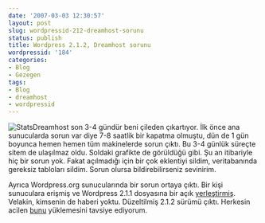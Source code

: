 ```yaml
---
date: '2007-03-03 12:30:57'
layout: post
slug: wordpressid-212-dreamhost-sorunu
status: publish
title: Wordpress 2.1.2, Dreamhost sorunu
wordpressid: '184'
categories:
- Blog
- Gezegen
tags:
- Blog
- dreamhost
- wordpressid
---
```


![Stats](http://arsln.org/image/stat.jpg)Dreamhost son 3-4 gündür beni çileden çıkartıyor. İlk önce ana sunucularda sorun var diye 7-8 saatlik bir kapatma olmuştu, dün de 1 gün boyunca hemen hemen tüm makinelerde sorun çıktı. Bu 3-4 günlük süreçte sitem de ulaşılmaz oldu. Soldaki grafikte de görüldüğü gibi. Şu an itibariyle hiç bir sorun yok.  Fakat açılmadığı için bir çok eklentiyi sildim, veritabanında gereksiz tabloları sildim. Sorun olursa bildirebilirseniz sevinirim. 

Ayrıca Wordpress.org sunucularında bir sorun ortaya çıktı. Bir kişi sunuculara erişmiş ve Wordpress 2.1.1 dosyasına bir açık [yerleştirmiş](http://wordpressid.org/development/2007/03/upgrade-212/#more-199). Velakin, kimsenin de haberi yoktu. Düzeltilmiş 2.1.2 sürümü çıktı. Herkesin acilen [bunu](http://wordpress.org/download/) yüklemesini tavsiye ediyorum. 
